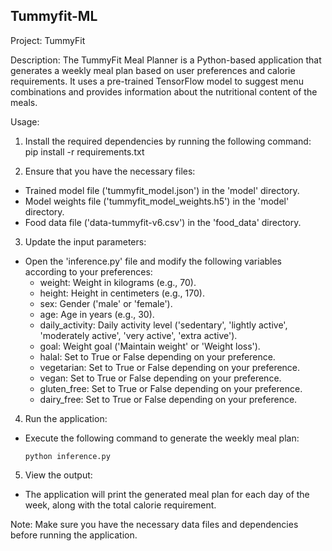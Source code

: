 ## Tummyfit-ML

Project: TummyFit

Description:
The TummyFit Meal Planner is a Python-based application that generates a weekly meal plan based on user preferences and calorie requirements.
It uses a pre-trained TensorFlow model to suggest menu combinations and provides information about the nutritional content of the meals.

Usage:

1. Install the required dependencies by running the following command:
   pip install -r requirements.txt

2. Ensure that you have the necessary files:

- Trained model file ('tummyfit_model.json') in the 'model' directory.
- Model weights file ('tummyfit_model_weights.h5') in the 'model' directory.
- Food data file ('data-tummyfit-v6.csv') in the 'food_data' directory.

3. Update the input parameters:

- Open the 'inference.py' file and modify the following variables according to your preferences:
  - weight: Weight in kilograms (e.g., 70).
  - height: Height in centimeters (e.g., 170).
  - sex: Gender ('male' or 'female').
  - age: Age in years (e.g., 30).
  - daily_activity: Daily activity level ('sedentary', 'lightly active', 'moderately active', 'very active', 'extra active').
  - goal: Weight goal ('Maintain weight' or 'Weight loss').
  - halal: Set to True or False depending on your preference.
  - vegetarian: Set to True or False depending on your preference.
  - vegan: Set to True or False depending on your preference.
  - gluten_free: Set to True or False depending on your preference.
  - dairy_free: Set to True or False depending on your preference.

4. Run the application:

- Execute the following command to generate the weekly meal plan:
  ```
  python inference.py
  ```

5. View the output:

- The application will print the generated meal plan for each day of the week, along with the total calorie requirement.

Note: Make sure you have the necessary data files and dependencies before running the application.

